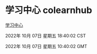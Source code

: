 # 学习中心 colearnhub
[学习中心](http://27.19.33.125:56308/colearnhub/)

2022年 10月 07日 星期五 18:40:02 CST

2022年 10月 07日 星期五 10:40:02 GMT
